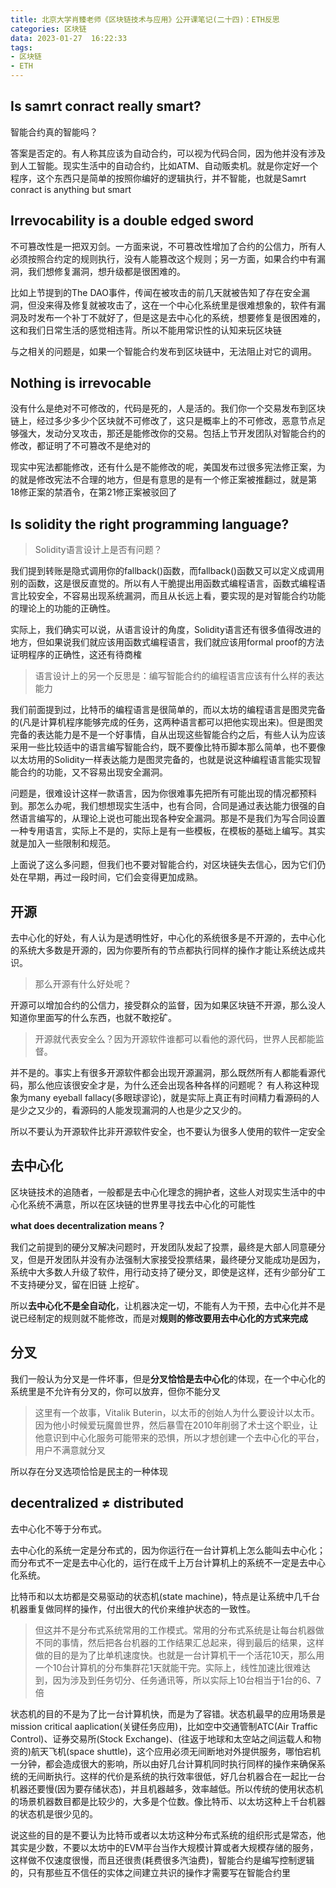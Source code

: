```yaml
---
title: 北京大学肖臻老师《区块链技术与应用》公开课笔记(二十四)：ETH反思
categories: 区块链
data: 2023-01-27  16:22:33
tags: 
- 区块链
- ETH
---
```


## Is samrt conract really smart?

智能合约真的智能吗？

答案是否定的。有人称其应该为自动合约，可以视为代码合同，因为他并没有涉及到人工智能。现实生活中的自动合约，比如ATM、自动贩卖机。就是你定好一个程序，这个东西只是简单的按照你编好的逻辑执行，并不智能，也就是Samrt conract is anything but smart

## Irrevocability is a double edged sword

不可篡改性是一把双刃剑。一方面来说，不可篡改性增加了合约的公信力，所有人必须按照合约定的规则执行，没有人能篡改这个规则；另一方面，如果合约中有漏洞，我们想修复漏洞，想升级都是很困难的。

比如上节提到的The DAO事件，传闻在被攻击的前几天就被告知了存在安全漏洞，但没来得及修复就被攻击了，这在一个中心化系统里是很难想象的，软件有漏洞及时发布一个补丁不就好了，但是这是去中心化的系统，想要修复是很困难的，这和我们日常生活的感觉相违背。所以不能用常识性的认知来玩区块链

与之相关的问题是，如果一个智能合约发布到区块链中，无法阻止对它的调用。

## Nothing is irrevocable

没有什么是绝对不可修改的，代码是死的，人是活的。我们你一个交易发布到区块链上，经过多少多少个区块就不可修改了，这只是概率上的不可修改，恶意节点足够强大，发动分叉攻击，那还是能修改你的交易。包括上节开发团队对智能合约的修改，都证明了不可篡改不是绝对的

现实中宪法都能修改，还有什么是不能修改的呢，美国发布过很多宪法修正案，为的就是修改宪法不合理的地方，但是有意思的是有一个修正案被推翻过，就是第18修正案的禁酒令，在第21修正案被驳回了

## Is solidity the right programming language?

> Solidity语言设计上是否有问题？

我们提到转账是隐式调用你的fallback()函数，而fallback()函数又可以定义成调用别的函数，这是很反直觉的。所以有人干脆提出用函数式编程语言，函数式编程语言比较安全，不容易出现系统漏洞，而且从长远上看，要实现的是对智能合约功能的理论上的功能的正确性。

实际上，我们确实可以说，从语言设计的角度，Solidity语言还有很多值得改进的地方，但如果说我们就应该用函数式编程语言，我们就应该用formal proof的方法证明程序的正确性，这还有待商榷

> 语言设计上的另一个反思是：编写智能合约的编程语言应该有什么样的表达能力

我们前面提到过，比特币的编程语言是很简单的，而以太坊的编程语言是图灵完备的(凡是计算机程序能够完成的任务，这两种语言都可以把他实现出来)。但是图灵完备的表达能力是不是一个好事情，自从出现这些智能合约之后，有些人认为应该采用一些比较适中的语言编写智能合约，既不要像比特币脚本那么简单，也不要像以太坊用的Solidity一样表达能力是图灵完备的，也就是说这种编程语言能实现智能合约的功能，又不容易出现安全漏洞。

问题是，很难设计这样一款语言，因为你很难事先把所有可能出现的情况都预料到。那怎么办呢，我们想想现实生活中，也有合同，合同是通过表达能力很强的自然语言编写的，从理论上说也可能出现各种安全漏洞。那是不是我们为写合同设置一种专用语言，实际上不是的，实际上是有一些模板，在模板的基础上编写。其实就是加入一些限制和规范。

上面说了这么多问题，但我们也不要对智能合约，对区块链失去信心，因为它们仍处在早期，再过一段时间，它们会变得更加成熟。

## 开源

去中心化的好处，有人认为是透明性好，中心化的系统很多是不开源的，去中心化的系统大多数是开源的，因为你要所有的节点都执行同样的操作才能让系统达成共识。

> 那么开源有什么好处呢？

开源可以增加合约的公信力，接受群众的监督，因为如果区块链不开源，那么没人知道你里面写的什么东西，也就不敢挖矿。

> 开源就代表安全么？因为开源软件谁都可以看他的源代码，世界人民都能监督。

并不是的。事实上有很多开源软件都会出现开源漏洞，那么既然所有人都能看源代码，那么他应该很安全才是，为什么还会出现各种各样的问题呢？ 有人称这种现象为many eyeball fallacy(多眼球谬论)，就是实际上真正有时间精力看源码的人是少之又少的，看源码的人能发现漏洞的人也是少之又少的。

所以不要认为开源软件比非开源软件安全，也不要认为很多人使用的软件一定安全

## 去中心化

区块链技术的追随者，一般都是去中心化理念的拥护者，这些人对现实生活中的中心化系统不满意，所以在区块链的世界里寻找去中心化的可能性

**what does decentralization means？**

我们之前提到的硬分叉解决问题时，开发团队发起了投票，最终是大部人同意硬分叉，但是开发团队并没有办法强制大家接受投票结果，最终硬分叉能成功是因为，系统中大多数人升级了软件，用行动支持了硬分叉，即使是这样，还有少部分矿工不支持硬分叉，留在旧链 上挖矿。

所以**去中心化不是全自动化**，让机器决定一切，不能有人为干预，去中心化并不是说已经制定的规则就不能修改，而是对**规则的修改要用去中心化的方式来完成**

## 分叉

我们一般认为分叉是一件坏事，但是**分叉恰恰是去中心化**的体现，在一个中心化的系统里是不允许有分叉的，你可以放弃，但你不能分叉

> 这里有一个故事，Vitalik Buterin，以太币的创始人为什么要设计以太币。因为他小时候爱玩魔兽世界，然后暴雪在2010年削弱了术士这个职业，让他意识到中心化服务可能带来的恐惧，所以才想创建一个去中心化的平台，用户不满意就分叉

所以存在分叉选项恰恰是民主的一种体现

## decentralized  ≠  distributed

去中心化不等于分布式。

去中心化的系统一定是分布式的，因为你运行在一台计算机上怎么能叫去中心化；而分布式不一定是去中心化的，运行在成千上万台计算机上的系统不一定是去中心化系统。

比特币和以太坊都是交易驱动的状态机(state machine)，特点是让系统中几千台机器重复做同样的操作，付出很大的代价来维护状态的一致性。

> 但这并不是分布式系统常用的工作模式。常用的分布式系统是让每台机器做不同的事情，然后把各台机器的工作结果汇总起来，得到最后的结果，这样做的目的是为了比单机速度快。也就是一台计算机干一个活花10天，那么用一个10台计算机的分布集群花1天就能干完。实际上，线性加速比很难达到，因为涉及到任务切分、任务通讯等，所以实际上10台相当于1台的6、7倍

状态机的目的不是为了比一台计算机快，而是为了容错。状态机最早的应用场景是mission critical aaplication(关键任务应用)，比如空中交通管制ATC(Air Traffic Control)、证券交易所(Stock Exchange)、(往返于地球和太空站之间运载人和物资的)航天飞机(space shuttle)，这个应用必须无间断地对外提供服务，哪怕宕机一分钟，都会造成很大的影响，所以由好几台计算机同时执行同样的操作来确保系统的无间断执行。这样的代价是系统的执行效率很低，好几台机器合在一起比一台机器还要慢(因为要存储状态)，并且机器越多，效率越低。所以传统的使用状态机的场景机器数目都是比较少的，大多是个位数。像比特币、以太坊这种上千台机器的状态机是很少见的。

说这些的目的是不要认为比特币或者以太坊这种分布式系统的组织形式是常态，他其实是少数，不要以太坊中的EVM平台当作大规模计算或者大规模存储的服务，这样做不仅速度很慢，而且还很贵(耗费很多汽油费)，智能合约是编写控制逻辑的，只有那些互不信任的实体之间建立共识的操作才需要写在智能合约里